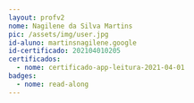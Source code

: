 ```yaml
---
layout: profv2
nome: Nagilene da Silva Martins
pic: /assets/img/user.jpg
id-aluno: martinsnagilene.google
id-certificado: 202104010205
certificados:
  - nome: certificado-app-leitura-2021-04-01
badges:
  - nome: read-along
---
```

